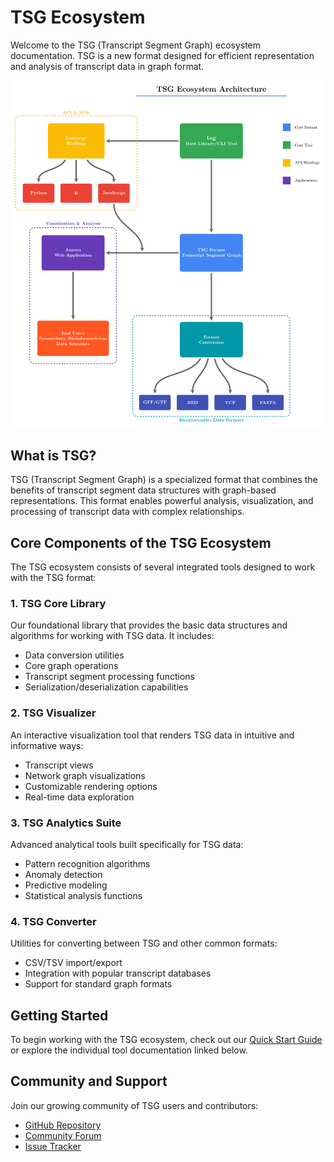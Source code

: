 # TSG Ecosystem

Welcome to the TSG (Transcript Segment Graph) ecosystem documentation. TSG is a new format designed for efficient representation and analysis of transcript data in graph format.

![](./images/tsgeco.png)

## What is TSG?

TSG (Transcript Segment Graph) is a specialized format that combines the benefits of transcript segment data structures with graph-based representations. This format enables powerful analysis, visualization, and processing of transcript data with complex relationships.

## Core Components of the TSG Ecosystem

The TSG ecosystem consists of several integrated tools designed to work with the TSG format:

### 1. TSG Core Library

Our foundational library that provides the basic data structures and algorithms for working with TSG data. It includes:

- Data conversion utilities
- Core graph operations
- Transcript segment processing functions
- Serialization/deserialization capabilities

### 2. TSG Visualizer

An interactive visualization tool that renders TSG data in intuitive and informative ways:

- Transcript views
- Network graph visualizations
- Customizable rendering options
- Real-time data exploration

### 3. TSG Analytics Suite

Advanced analytical tools built specifically for TSG data:

- Pattern recognition algorithms
- Anomaly detection
- Predictive modeling
- Statistical analysis functions

### 4. TSG Converter

Utilities for converting between TSG and other common formats:

- CSV/TSV import/export
- Integration with popular transcript databases
- Support for standard graph formats

## Getting Started

To begin working with the TSG ecosystem, check out our [Quick Start Guide](./quickstart.md) or explore the individual tool documentation linked below.

## Community and Support

Join our growing community of TSG users and contributors:

- [GitHub Repository](https://github.com/TSGECO)
- [Community Forum](https://community.tsg-ecosystem.org)
- [Issue Tracker](https://github.com/TSGECO/issues)
